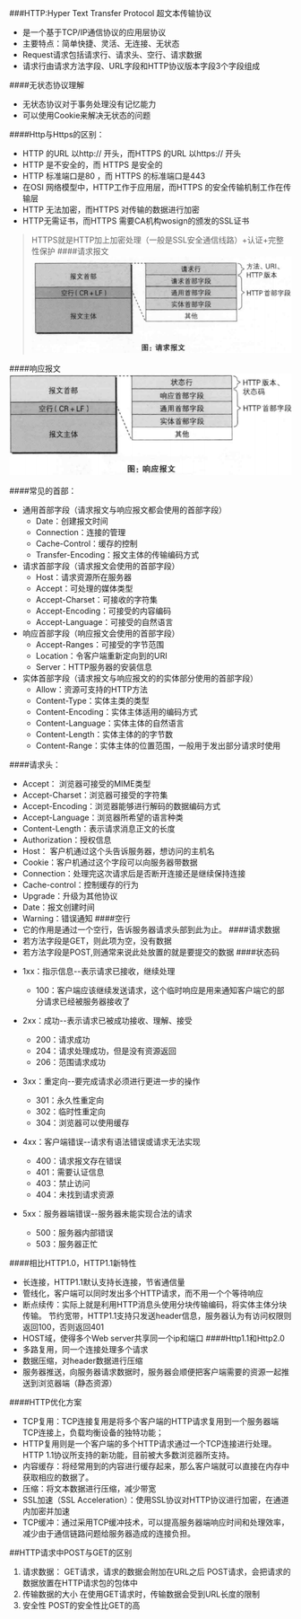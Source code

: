 ###HTTP:Hyper Text Transfer Protocol 超文本传输协议
* 是一个基于TCP/IP通信协议的应用层协议
* 主要特点：简单快捷、灵活、无连接、无状态
* Request请求包括请求行、请求头、空行、请求数据
* 请求行由请求方法字段、URL字段和HTTP协议版本字段3个字段组成

####无状态协议理解
- 无状态协议对于事务处理没有记忆能力
- 可以使用Cookie来解决无状态的问题

####Http与Https的区别：
- HTTP 的URL 以http:// 开头，而HTTPS 的URL 以https:// 开头
- HTTP 是不安全的，而 HTTPS 是安全的
- HTTP 标准端口是80 ，而 HTTPS 的标准端口是443
- 在OSI 网络模型中，HTTP工作于应用层，而HTTPS 的安全传输机制工作在传输层
- HTTP 无法加密，而HTTPS 对传输的数据进行加密
- HTTP无需证书，而HTTPS 需要CA机构wosign的颁发的SSL证书

> HTTPS就是HTTP加上加密处理（一般是SSL安全通信线路）+认证+完整性保护
####请求报文
![](请求报文格式.png)

####响应报文
![](响应报文格式.png)

####常见的首部：

- 通用首部字段（请求报文与响应报文都会使用的首部字段）
    - Date：创建报文时间
    - Connection：连接的管理
    - Cache-Control：缓存的控制
    - Transfer-Encoding：报文主体的传输编码方式
- 请求首部字段（请求报文会使用的首部字段）
    - Host：请求资源所在服务器
    - Accept：可处理的媒体类型
    - Accept-Charset：可接收的字符集
    - Accept-Encoding：可接受的内容编码
    - Accept-Language：可接受的自然语言
- 响应首部字段（响应报文会使用的首部字段）
    - Accept-Ranges：可接受的字节范围
    - Location：令客户端重新定向到的URI
    - Server：HTTP服务器的安装信息
- 实体首部字段（请求报文与响应报文的的实体部分使用的首部字段）
    - Allow：资源可支持的HTTP方法
    - Content-Type：实体主类的类型
    - Content-Encoding：实体主体适用的编码方式
    - Content-Language：实体主体的自然语言
    - Content-Length：实体主体的的字节数
    - Content-Range：实体主体的位置范围，一般用于发出部分请求时使用

####请求头：
* Accept： 浏览器可接受的MIME类型
* Accept-Charset：浏览器可接受的字符集
* Accept-Encoding：浏览器能够进行解码的数据编码方式
* Accept-Language：浏览器所希望的语言种类
* Content-Length：表示请求消息正文的长度
* Authorization：授权信息
* Host： 客户机通过这个头告诉服务器，想访问的主机名
* Cookie：客户机通过这个字段可以向服务器带数据
* Connection：处理完这次请求后是否断开连接还是继续保持连接
* Cache-control：控制缓存的行为
* Upgrade：升级为其他协议
* Date：报文创建时间
* Warning：错误通知
####空行
* 它的作用是通过一个空行，告诉服务器请求头部到此为止。
####请求数据
* 若方法字段是GET，则此项为空，没有数据
* 若方法字段是POST,则通常来说此处放置的就是要提交的数据
####状态码
- 1xx：指示信息--表示请求已接收，继续处理
    * 100：客户端应该继续发送请求，这个临时响应是用来通知客户端它的部分请求已经被服务器接收了

- 2xx：成功--表示请求已被成功接收、理解、接受
    * 200：请求成功
    * 204：请求处理成功，但是没有资源返回
    * 206：范围请求成功
    
- 3xx：重定向--要完成请求必须进行更进一步的操作
    * 301：永久性重定向
    * 302：临时性重定向
    * 304：浏览器可以使用缓存
    
- 4xx：客户端错误--请求有语法错误或请求无法实现
    * 400：请求报文存在错误
    * 401：需要认证信息
    * 403：禁止访问
    * 404：未找到请求资源

- 5xx：服务器端错误--服务器未能实现合法的请求
    * 500：服务器内部错误
    - 503：服务器正忙

####相比HTTP1.0，HTTP1.1新特性
* 长连接，HTTP1.1默认支持长连接，节省通信量
* 管线化，客户端可以同时发出多个HTTP请求，而不用一个个等待响应
* 断点续传：实际上就是利用HTTP消息头使用分块传输编码，将实体主体分块传输。
  节约宽带，HTTP1.1支持只发送header信息，服务器认为有访问权限则返回100，否则返回401
* HOST域，使得多个Web server共享同一个ip和端口
####Http1.1和Http2.0
* 多路复用，同一个连接处理多个请求
* 数据压缩，对header数据进行压缩
* 服务器推送，向服务器请求数据时，服务器会顺便把客户端需要的资源一起推送到浏览器端（静态资源）

####HTTP优化方案
- TCP复用：TCP连接复用是将多个客户端的HTTP请求复用到一个服务器端TCP连接上，负载均衡设备的独特功能；
- HTTP复用则是一个客户端的多个HTTP请求通过一个TCP连接进行处理。HTTP 1.1协议所支持的新功能，目前被大多数浏览器所支持。
- 内容缓存：将经常用到的内容进行缓存起来，那么客户端就可以直接在内存中获取相应的数据了。
- 压缩：将文本数据进行压缩，减少带宽
- SSL加速（SSL Acceleration）：使用SSL协议对HTTP协议进行加密，在通道内加密并加速
- TCP缓冲：通过采用TCP缓冲技术，可以提高服务器端响应时间和处理效率，减少由于通信链路问题给服务器造成的连接负担。


##HTTP请求中POST与GET的区别
1. 请求数据：
 GET请求，请求的数据会附加在URL之后
 POST请求，会把请求的数据放置在HTTP请求包的包体中
2. 传输数据的大小
在使用GET请求时，传输数据会受到URL长度的限制
3. 安全性
POST的安全性比GET的高
